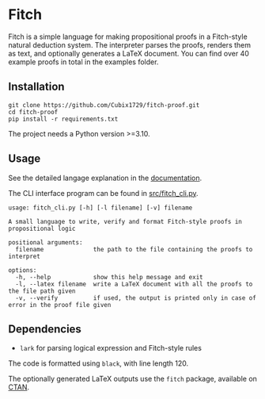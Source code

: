 # Fitch

Fitch is a simple language for making propositional proofs in a Fitch-style natural deduction system.
The interpreter parses the proofs, renders them as text, and optionally generates a LaTeX document.
You can find over 40 example proofs in total in the examples folder.

## Installation

```
git clone https://github.com/Cubix1729/fitch-proof.git
cd fitch-proof
pip install -r requirements.txt
```

The project needs a Python version >=3.10.

## Usage

See the detailed langage explanation in the [documentation](./docs/syntax.md).

The CLI interface program can be found in [src/fitch_cli.py](./src/fitch_cli.py).

```
usage: fitch_cli.py [-h] [-l filename] [-v] filename

A small language to write, verify and format Fitch-style proofs in propositional logic

positional arguments:
  filename              the path to the file containing the proofs to interpret

options:
  -h, --help            show this help message and exit
  -l, --latex filename  write a LaTeX document with all the proofs to the file path given
  -v, --verify          if used, the output is printed only in case of error in the proof file given
```

## Dependencies

 - `lark` for parsing logical expression and Fitch-style rules

The code is formatted using `black`, with line length 120.

The optionally generated LaTeX outputs use the `fitch` package, available on [CTAN](https://ctan.org/pkg/fitch).
